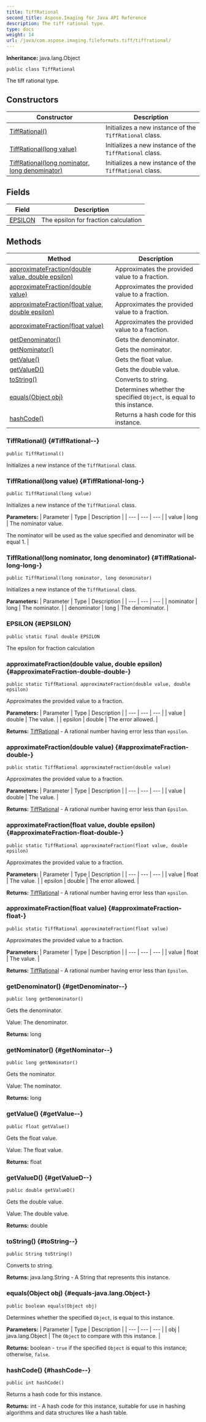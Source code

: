 ```yaml
---
title: TiffRational
second_title: Aspose.Imaging for Java API Reference
description: The tiff rational type.
type: docs
weight: 14
url: /java/com.aspose.imaging.fileformats.tiff/tiffrational/
---
```

**Inheritance:**
java.lang.Object
```
public class TiffRational
```

The tiff rational type.
## Constructors

| Constructor | Description |
| --- | --- |
| [TiffRational()](#TiffRational--) | Initializes a new instance of the `TiffRational` class. |
| [TiffRational(long value)](#TiffRational-long-) | Initializes a new instance of the `TiffRational` class. |
| [TiffRational(long nominator, long denominator)](#TiffRational-long-long-) | Initializes a new instance of the `TiffRational` class. |
## Fields

| Field | Description |
| --- | --- |
| [EPSILON](#EPSILON) | The epsilon for fraction calculation |
## Methods

| Method | Description |
| --- | --- |
| [approximateFraction(double value, double epsilon)](#approximateFraction-double-double-) | Approximates the provided value to a fraction. |
| [approximateFraction(double value)](#approximateFraction-double-) | Approximates the provided value to a fraction. |
| [approximateFraction(float value, double epsilon)](#approximateFraction-float-double-) | Approximates the provided value to a fraction. |
| [approximateFraction(float value)](#approximateFraction-float-) | Approximates the provided value to a fraction. |
| [getDenominator()](#getDenominator--) | Gets the denominator. |
| [getNominator()](#getNominator--) | Gets the nominator. |
| [getValue()](#getValue--) | Gets the float value. |
| [getValueD()](#getValueD--) | Gets the double value. |
| [toString()](#toString--) | Converts to string. |
| [equals(Object obj)](#equals-java.lang.Object-) | Determines whether the specified `Object`, is equal to this instance. |
| [hashCode()](#hashCode--) | Returns a hash code for this instance. |
### TiffRational() {#TiffRational--}
```
public TiffRational()
```


Initializes a new instance of the `TiffRational` class.

### TiffRational(long value) {#TiffRational-long-}
```
public TiffRational(long value)
```


Initializes a new instance of the `TiffRational` class.

**Parameters:**
| Parameter | Type | Description |
| --- | --- | --- |
| value | long | The nominator value.

The nominator will be used as the value specified and denominator will be equal 1. |

### TiffRational(long nominator, long denominator) {#TiffRational-long-long-}
```
public TiffRational(long nominator, long denominator)
```


Initializes a new instance of the `TiffRational` class.

**Parameters:**
| Parameter | Type | Description |
| --- | --- | --- |
| nominator | long | The nominator. |
| denominator | long | The denominator. |

### EPSILON {#EPSILON}
```
public static final double EPSILON
```


The epsilon for fraction calculation

### approximateFraction(double value, double epsilon) {#approximateFraction-double-double-}
```
public static TiffRational approximateFraction(double value, double epsilon)
```


Approximates the provided value to a fraction.

**Parameters:**
| Parameter | Type | Description |
| --- | --- | --- |
| value | double | The value. |
| epsilon | double | The error allowed. |

**Returns:**
[TiffRational](../../com.aspose.imaging.fileformats.tiff/tiffrational) - A rational number having error less than `epsilon`.
### approximateFraction(double value) {#approximateFraction-double-}
```
public static TiffRational approximateFraction(double value)
```


Approximates the provided value to a fraction.

**Parameters:**
| Parameter | Type | Description |
| --- | --- | --- |
| value | double | The value. |

**Returns:**
[TiffRational](../../com.aspose.imaging.fileformats.tiff/tiffrational) - A rational number having error less than `Epsilon`.
### approximateFraction(float value, double epsilon) {#approximateFraction-float-double-}
```
public static TiffRational approximateFraction(float value, double epsilon)
```


Approximates the provided value to a fraction.

**Parameters:**
| Parameter | Type | Description |
| --- | --- | --- |
| value | float | The value. |
| epsilon | double | The error allowed. |

**Returns:**
[TiffRational](../../com.aspose.imaging.fileformats.tiff/tiffrational) - A rational number having error less than `epsilon`.
### approximateFraction(float value) {#approximateFraction-float-}
```
public static TiffRational approximateFraction(float value)
```


Approximates the provided value to a fraction.

**Parameters:**
| Parameter | Type | Description |
| --- | --- | --- |
| value | float | The value. |

**Returns:**
[TiffRational](../../com.aspose.imaging.fileformats.tiff/tiffrational) - A rational number having error less than `Epsilon`.
### getDenominator() {#getDenominator--}
```
public long getDenominator()
```


Gets the denominator.

Value: The denominator.

**Returns:**
long
### getNominator() {#getNominator--}
```
public long getNominator()
```


Gets the nominator.

Value: The nominator.

**Returns:**
long
### getValue() {#getValue--}
```
public float getValue()
```


Gets the float value.

Value: The float value.

**Returns:**
float
### getValueD() {#getValueD--}
```
public double getValueD()
```


Gets the double value.

Value: The double value.

**Returns:**
double
### toString() {#toString--}
```
public String toString()
```


Converts to string.

**Returns:**
java.lang.String - A String that represents this instance.
### equals(Object obj) {#equals-java.lang.Object-}
```
public boolean equals(Object obj)
```


Determines whether the specified `Object`, is equal to this instance.

**Parameters:**
| Parameter | Type | Description |
| --- | --- | --- |
| obj | java.lang.Object | The `Object` to compare with this instance. |

**Returns:**
boolean - `true` if the specified `Object` is equal to this instance; otherwise, `false`.
### hashCode() {#hashCode--}
```
public int hashCode()
```


Returns a hash code for this instance.

**Returns:**
int - A hash code for this instance, suitable for use in hashing algorithms and data structures like a hash table.
